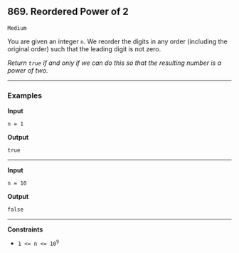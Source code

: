 ## 869. Reordered Power of 2

`Medium`

You are given an integer `n`. We reorder the digits in any order (including the original order) such that the leading digit is not zero.

*Return `true` if and only if we can do this so that the resulting number is a power of two.*

---

### Examples

**Input**
```
n = 1
```

**Output**
```
true
```

---

**Input**
```
n = 10
```

**Output**
```
false
```

---

**Constraints**
* <code>1 <= n <= 10<sup>9</sup></code>
